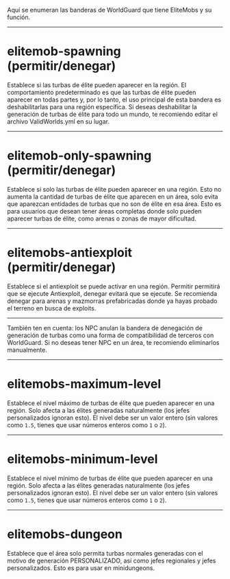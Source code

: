 Aquí se enumeran las banderas de WorldGuard que tiene EliteMobs y su función.


***

# elitemob-spawning (permitir/denegar)
Establece si las turbas de élite pueden aparecer en la región. El comportamiento predeterminado es que las turbas de élite pueden aparecer en todas partes y, por lo tanto, el uso principal de esta bandera es deshabilitarlas para una región específica. Si deseas deshabilitar la generación de turbas de élite para todo un mundo, te recomiendo editar el archivo ValidWorlds.yml en su lugar.


***

# elitemob-only-spawning (permitir/denegar)
Establece si solo las turbas de élite pueden aparecer en una región. Esto no aumenta la cantidad de turbas de élite que aparecen en un área, solo evita que aparezcan entidades de turbas que no son de élite en esa área. Esto es para usuarios que desean tener áreas completas donde solo pueden aparecer turbas de élite, como arenas o zonas de mayor dificultad.


***

# elitemobs-antiexploit (permitir/denegar)
Establece si el antiexploit se puede activar en una región. Permitir permitirá que se ejecute Antiexploit, denegar evitará que se ejecute. Se recomienda denegar para arenas y mazmorras prefabricadas donde ya hayas probado el terreno en busca de exploits.

***

También ten en cuenta: los NPC anulan la bandera de denegación de generación de turbas como una forma de compatibilidad de terceros con WorldGuard. Si no deseas tener NPC en un área, te recomiendo eliminarlos manualmente.

***

# elitemobs-maximum-level

Establece el nivel máximo de turbas de élite que pueden aparecer en una región. Solo afecta a las élites generadas naturalmente (los jefes personalizados ignoran esto). El nivel debe ser un valor entero (sin valores como `1.5`, tienes que usar números enteros como `1` o `2`).

***

# elitemobs-minimum-level

Establece el nivel mínimo de turbas de élite que pueden aparecer en una región. Solo afecta a las élites generadas naturalmente (los jefes personalizados ignoran esto). El nivel debe ser un valor entero (sin valores como `1.5`, tienes que usar números enteros como `1` o `2`).

***

# elitemobs-dungeon

Establece que el área solo permita turbas normales generadas con el motivo de generación PERSONALIZADO, así como jefes regionales y jefes personalizados. Esto es para usar en minidungeons.




